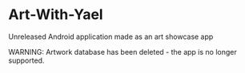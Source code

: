 # Art-With-Yael
Unreleased Android application made as an art showcase app

WARNING: Artwork database has been deleted - the app is no longer supported.
